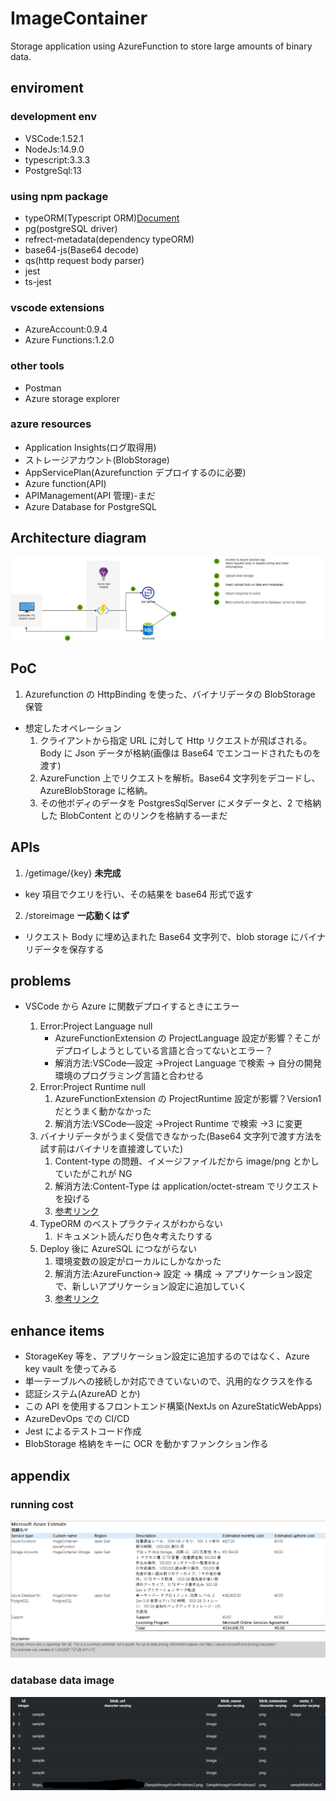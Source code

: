 <!-- @format -->

# ImageContainer

Storage application using AzureFunction to store large amounts of binary data.

## enviroment

### development env

- VSCode:1.52.1
- NodeJs:14.9.0
- typescript:3.3.3
- PostgreSql:13

### using npm package

- typeORM(Typescript ORM)[Document](https://typeorm.io/#/)
- pg(postgreSQL driver)
- refrect-metadata(dependency typeORM)
- base64-js(Base64 decode)
- qs(http request body parser)
- jest
- ts-jest

### vscode extensions

- AzureAccount:0.9.4
- Azure Functions:1.2.0

### other tools

- Postman
- Azure storage explorer

### azure resources

- Application Insights(ログ取得用)
- ストレージアカウント(BlobStorage)
- AppServicePlan(Azurefunction デプロイするのに必要)
- Azure function(API)
- APIManagement(API 管理)-まだ
- Azure Database for PostgreSQL

## Architecture diagram

![Architecture diagram](/メモ/ImageContainerArchtecture.png)

## PoC

1. Azurefunction の HttpBinding を使った、バイナリデータの BlobStorage 保管

- 想定したオペレーション
  1. クライアントから指定 URL に対して Http リクエストが飛ばされる。Body に Json データが格納(画像は Base64 でエンコードされたものを渡す)
  2. AzureFunction 上でリクエストを解析。Base64 文字列をデコードし、AzureBlobStorage に格納。
  3. その他ボディのデータを PostgresSqlServer にメタデータと、2 で格納した BlobContent とのリンクを格納する―まだ

## APIs

1. /getimage/{key} **未完成**

- key 項目でクエリを行い、その結果を base64 形式で返す

2. /storeimage **一応動くはず**

- リクエスト Body に埋め込まれた Base64 文字列で、blob storage にバイナリデータを保存する

## problems

- VSCode から Azure に関数デプロイするときにエラー

  1. Error:Project Language null
     - AzureFunctionExtension の ProjectLanguage 設定が影響？そこがデプロイしようとしている言語と合ってないとエラー？
     - 解消方法:VSCode―設定 →Project Language で検索 → 自分の開発環境のプログラミング言語と合わせる
  2. Error:Project Runtime null
     1. AzureFunctionExtension の ProjectRuntime 設定が影響？Version1 だとうまく動かなかった
     2. 解消方法:VSCode―設定 →Project Runtime で検索 →3 に変更
  3. バイナリデータがうまく受信できなかった(Base64 文字列で渡す方法を試す前はバイナリを直接渡していた)
     1. Content-type の問題、イメージファイルだから image/png とかしていたがこれが NG
     2. 解消方法:Content-Type は application/octet-stream でリクエストを投げる
     3. [参考リンク](https://docs.microsoft.com/ja-jp/azure/azure-functions/functions-bindings-http-webhook-trigger?tabs=javascript)
  4. TypeORM のベストプラクティスがわからない
     1. ドキュメント読んだり色々考えたりする
  5. Deploy 後に AzureSQL につながらない
     1. 環境変数の設定がローカルにしかなかった
     2. 解消方法:AzureFunction→ 設定 → 構成 → アプリケーション設定で、新しいアプリケーション設定に追加していく
     3. [参考リンク](https://docs.microsoft.com/ja-jp/azure/azure-functions/functions-how-to-use-azure-function-app-settings?tabs=portal)

## enhance items

- StorageKey 等を、アプリケーション設定に追加するのではなく、Azure key vault を使ってみる
- 単一テーブルへの接続しか対応できていないので、汎用的なクラスを作る
- 認証システム(AzureAD とか)
- この API を使用するフロントエンド構築(NextJs on AzureStaticWebApps)
- AzureDevOps での CI/CD
- Jest によるテストコード作成
- BlobStorage 格納をキーに OCR を動かすファンクション作る

## appendix

### running cost

![running cost](/メモ//AzureRunningCost.png)

### database data image

![database data image](/メモ/DatabaseDataSample.png)
